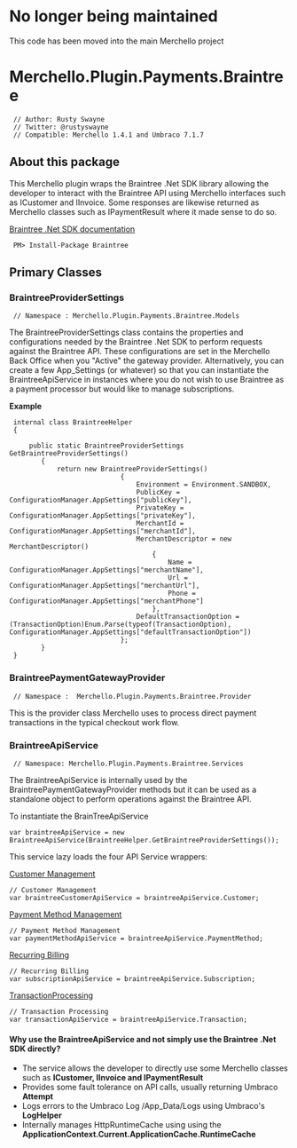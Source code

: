 # No longer being maintained

This code has been moved into the main Merchello project

# Merchello.Plugin.Payments.Braintree

     // Author: Rusty Swayne
     // Twitter: @rustyswayne
     // Compatible: Merchello 1.4.1 and Umbraco 7.1.7

## About this package

This Merchello plugin wraps the Braintree .Net SDK library allowing the developer to interact with the Braintree API using Merchello interfaces such as ICustomer and IInvoice.  Some responses are likewise returned as Merchello classes such as IPaymentResult where it made sense to do so.

[Braintree .Net SDK documentation](https://developers.braintreepayments.com/javascript+dotnet/sdk/server)

     PM> Install-Package Braintree 


## Primary Classes

### BraintreeProviderSettings

     // Namespace : Merchello.Plugin.Payments.Braintree.Models

The BraintreeProviderSettings class contains the properties and configurations needed by the Braintree .Net SDK to perform requests against the Braintree API.  These configurations are set in the Merchello Back Office when you "Active" the gateway provider.  Alternatively, you can create a few App_Settings (or whatever) so that you can instantiate the BraintreeApiService in instances where you do not wish to use Braintree as a payment processor but would like to manage subscriptions.

**Example**
     
     internal class BraintreeHelper
     {
	
	     public static BraintreeProviderSettings GetBraintreeProviderSettings()
	        {
	            return new BraintreeProviderSettings()
	                            {
	                                Environment = Environment.SANDBOX,
	                                PublicKey = ConfigurationManager.AppSettings["publicKey"],
	                                PrivateKey = ConfigurationManager.AppSettings["privateKey"],
	                                MerchantId = ConfigurationManager.AppSettings["merchantId"],
	                                MerchantDescriptor = new MerchantDescriptor()
	                                    {
	                                        Name = ConfigurationManager.AppSettings["merchantName"],
	                                        Url = ConfigurationManager.AppSettings["merchantUrl"],
	                                        Phone = ConfigurationManager.AppSettings["merchantPhone"]
	                                    },
	                                DefaultTransactionOption = (TransactionOption)Enum.Parse(typeof(TransactionOption), ConfigurationManager.AppSettings["defaultTransactionOption"])
	                            };
	        }
     }

### BraintreePaymentGatewayProvider

     // Namespace :  Merchello.Plugin.Payments.Braintree.Provider

This is the provider class Merchello uses to process direct payment transactions in the typical checkout work flow.  



### BraintreeApiService   

     // Namespace: Merchello.Plugin.Payments.Braintree.Services

The BraintreeApiService is internally used by the BraintreePaymentGatewayProvider methods but it can be used as a standalone object to perform operations against the Braintree API.


To instantiate the BrainTreeApiService

    var braintreeApiService = new BraintreeApiService(BraintreeHelper.GetBraintreeProviderSettings());

This service lazy loads the four API Service wrappers:

[Customer Management](https://developers.braintreepayments.com/javascript+dotnet/sdk/server/customer-management/create)

    // Customer Management
    var braintreeCustomerApiService = braintreeApiService.Customer;


[Payment Method Management](https://developers.braintreepayments.com/javascript+dotnet/sdk/server/payment-method-management/create)

    // Payment Method Management
    var paymentMethodApiService = braintreeApiService.PaymentMethod;

[Recurring Billing](https://developers.braintreepayments.com/javascript+dotnet/sdk/server/recurring-billing/overview)

    // Recurring Billing
    var subscriptionApiService = braintreeApiService.Subscription;

[TransactionProcessing](https://developers.braintreepayments.com/javascript+dotnet/sdk/server/transaction-processing/overview)

    // Transaction Processing
    var transactionApiService = braintreeApiService.Transaction;

#### Why use the BraintreeApiService and not simply use the Braintree .Net SDK directly?

* The service allows the developer to directly use some Merchello classes such as **ICustomer, IInvoice and IPaymentResult**
* Provides some fault tolerance on API calls, usually returning Umbraco **Attempt<T>**
* Logs errors to the Umbraco Log /App_Data/Logs using Umbraco's **LogHelper**
* Internally manages HttpRuntimeCache using using the **ApplicationContext.Current.ApplicationCache.RuntimeCache**

